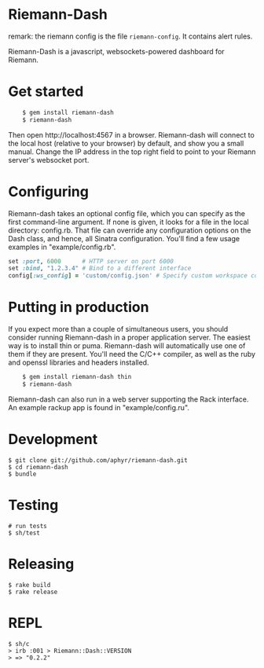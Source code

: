 Riemann-Dash
============

remark: the riemann config is the file `riemann-config`.
It contains alert rules.

Riemann-Dash is a javascript, websockets-powered dashboard for Riemann.

Get started
==========

``` bash
    $ gem install riemann-dash
    $ riemann-dash
```

Then open http://localhost:4567 in a browser. Riemann-dash will connect to the
local host (relative to your browser) by default, and show you a small manual.
Change the IP address in the top right field to point to your Riemann server's
websocket port.

Configuring
===========

Riemann-dash takes an optional config file, which you can specify as the first
command-line argument. If none is given, it looks for a file in the local
directory: config.rb. That file can override any configuration options on the
Dash class, and hence, all Sinatra configuration. You'll find a few usage
examples in "example/config.rb".

``` ruby
set :port, 6000      # HTTP server on port 6000
set :bind, "1.2.3.4" # Bind to a different interface
config[:ws_config] = 'custom/config.json' # Specify custom workspace config
```

Putting in production
=====================

If you expect more than a couple of simultaneous users, you should consider
running Riemann-dash in a proper application server. The easiest way is to
install thin or puma. Riemann-dash will automatically use one of them if they
are present. You'll need the C/C++ compiler, as well as the ruby and openssl
libraries and headers installed.

``` bash
    $ gem install riemann-dash thin
    $ riemann-dash
```

Riemann-dash can also run in a web server supporting the Rack interface. An
example rackup app is found in "example/config.ru".

Development
===========

    $ git clone git://github.com/aphyr/riemann-dash.git
    $ cd riemann-dash
    $ bundle

Testing
=======
    # run tests
    $ sh/test

Releasing
==========
    $ rake build
    $ rake release

REPL
====
    $ sh/c
    > irb :001 > Riemann::Dash::VERSION
    > => "0.2.2"
